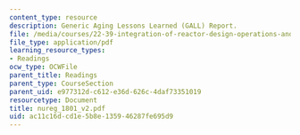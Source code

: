 ```yaml
---
content_type: resource
description: Generic Aging Lessons Learned (GALL) Report.
file: /media/courses/22-39-integration-of-reactor-design-operations-and-safety-fall-2006/ac11c16dcd1e5b8e135946287fe695d9_nureg_1801_v2.pdf
file_type: application/pdf
learning_resource_types:
- Readings
ocw_type: OCWFile
parent_title: Readings
parent_type: CourseSection
parent_uid: e977312d-c612-e36d-626c-4daf73351019
resourcetype: Document
title: nureg_1801_v2.pdf
uid: ac11c16d-cd1e-5b8e-1359-46287fe695d9
---
```

